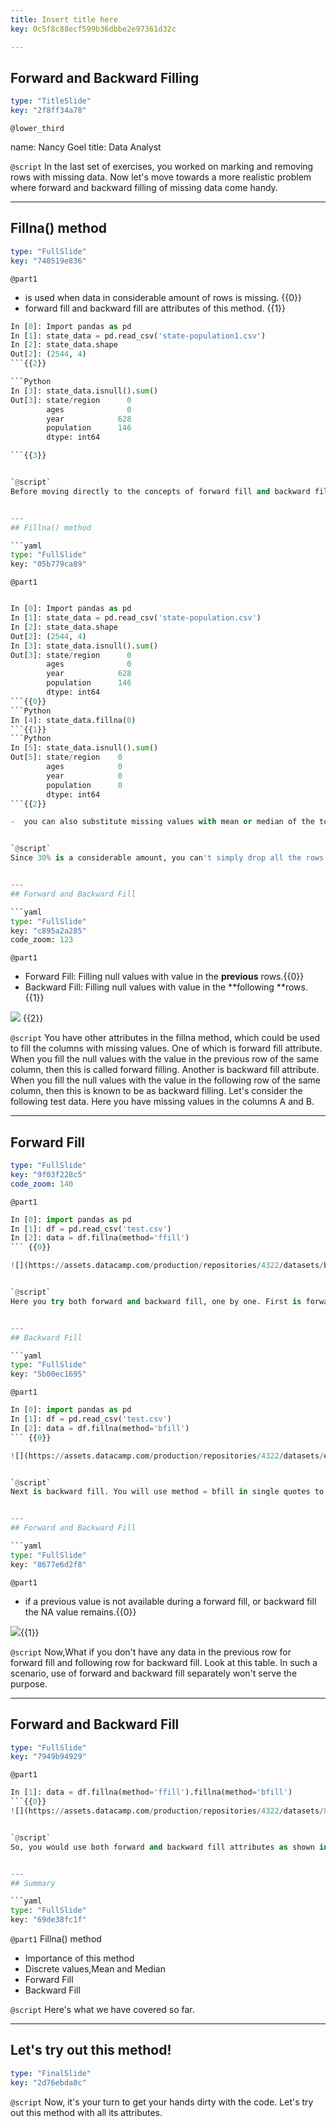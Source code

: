 ```yaml
---
title: Insert title here
key: 0c5f8c88ecf599b36dbbe2e97361d32c

---
```

## Forward and Backward Filling

```yaml
type: "TitleSlide"
key: "2f8ff34a78"
```

`@lower_third`

name: Nancy Goel
title: Data Analyst


`@script`
In the last set of exercises, you worked on marking and removing rows with missing data. Now let's move towards a more realistic problem where forward and backward filling of missing data come handy.


---
## Fillna() method

```yaml
type: "FullSlide"
key: "740519e836"
```

`@part1`
- is used when data in considerable amount of rows is missing.
{{0}}
- forward fill and backward fill are attributes of this method.
{{1}}

```Python
In [0]: Import pandas as pd
In [1]: state_data = pd.read_csv('state-population1.csv')
In [2]: state_data.shape
Out[2]: (2544, 4) 
```{{2}}

```Python
In [3]: state_data.isnull().sum()
Out[3]: state/region      0
        ages              0
        year            628
        population      146
        dtype: int64

```{{3}}


`@script`
Before moving directly to the concepts of forward fill and backward fill, you will learn about fillna method. This method is used when a considerable amount of data in rows is missing in your dataset. Forward fill and backward fill are the two attributes of this method. Now, take a look at the following dummy dataset and note the total number of rows. Next check for the missing values as learnt in the previous chapter. Here we have 628 instances null in year column and 146 instances null in the population column which makes up around 30% of the total data.


---
## Fillna() method

```yaml
type: "FullSlide"
key: "05b779ca89"
```

`@part1`
```Python

In [0]: Import pandas as pd
In [1]: state_data = pd.read_csv('state-population.csv')
In [2]: state_data.shape
Out[2]: (2544, 4) 
In [3]: state_data.isnull().sum()
Out[3]: state/region      0
        ages              0
        year            628
        population      146
        dtype: int64
```{{0}}
```Python
In [4]: state_data.fillna(0)
```{{1}}
```Python
In [5]: state_data.isnull().sum()
Out[5]: state/region    0
        ages            0
        year            0
        population      0
        dtype: int64
```{{2}}

-  you can also substitute missing values with mean or median of the total values.{{3}}


`@script`
Since 30% is a considerable amount, you can't simply drop all the rows with missing data. In such scenarios, you will use fillna method and substitute null values with an appropriate value. Let's replace all the null values with 0 here and check for the results. We have successfully got rid of our missing values. You can experiment and replace your null values with an appropriate value. For an instance, if your dataset contains employee data, and salaries for some of the employees is missing. You can replace the null value of an associate's salary with another associate's salary figure, which would make more sense than replacing with zero in such scenario. You can also substitute missing values with mean or median of the total values as appropriate.


---
## Forward and Backward Fill

```yaml
type: "FullSlide"
key: "c895a2a285"
code_zoom: 123
```

`@part1`
- Forward Fill: Filling null values with value in the **previous** rows.{{0}}
- Backward Fill: Filling null values with value in the **following **rows.{{1}}

![](https://assets.datacamp.com/production/repositories/4322/datasets/a0ff1e7c84bd5aa0adf4291062c01d033e3ecf57/Screenshot.png) {{2}}


`@script`
You have other attributes in the fillna method, which could be used to fill the columns with missing values. One of which is forward fill attribute. When you fill the null values with the value in the previous row of the same column, then this is called forward filling. Another is backward fill attribute. When you fill the null values with the value in the following row of the same column, then this is known to be as backward filling. Let's consider the following test data. Here you have missing values in the columns A and B.


---
## Forward Fill

```yaml
type: "FullSlide"
key: "9f03f228c5"
code_zoom: 140
```

`@part1`
```python
In [0]: import pandas as pd
In [1]: df = pd.read_csv('test.csv')
In [2]: data = df.fillna(method='ffill')
``` {{0}}

![](https://assets.datacamp.com/production/repositories/4322/datasets/be3829a5e756be5b8eef0d33a50d0582f5ce3a75/Screen%20Shot%202018-12-25%20at%202.42.02%20PM.png){{1}}


`@script`
Here you try both forward and backward fill, one by one. First is forward fill. You will use method = ffill in single quotes to implement this attribute. As you see, row with indices 1 and 5 are filled with previous row values.


---
## Backward Fill

```yaml
type: "FullSlide"
key: "5b00ec1695"
```

`@part1`
```python
In [0]: import pandas as pd
In [1]: df = pd.read_csv('test.csv')
In [2]: data = df.fillna(method='bfill')
``` {{0}}

![](https://assets.datacamp.com/production/repositories/4322/datasets/ecc31f631f0c536fe49548b9b971924db5adf588/Screen%20Shot%202018-12-25%20at%203.06.36%20PM.png){{1}}


`@script`
Next is backward fill. You will use method = bfill in single quotes to implement this attribute. As you see, row with indices 1 and 5 are filled with following row values.


---
## Forward and Backward Fill

```yaml
type: "FullSlide"
key: "8677e6d2f8"
```

`@part1`
- if a previous value is not available during a forward fill, or backward fill the NA value remains.{{0}}

![](https://assets.datacamp.com/production/repositories/4322/datasets/35e7a324a88d459a3d5f54d3553d1ed713884e81/Screen%20Shot%202018-12-25%20at%203.15.18%20PM.png){{1}}


`@script`
Now,What if you don't have any data in the previous row for forward fill and following row for backward fill. Look at this table. In such a scenario, use of forward and backward fill separately won't serve the purpose.


---
## Forward and Backward Fill

```yaml
type: "FullSlide"
key: "7949b94929"
```

`@part1`
```Python
In [1]: data = df.fillna(method='ffill').fillna(method='bfill')
```{{0}}
![](https://assets.datacamp.com/production/repositories/4322/datasets/84f1973d2ade7ad02cd2468302231338fee93a8e/Screen%20Shot%202018-12-25%20at%203.17.56%20PM.png){{1}}


`@script`
So, you would use both forward and backward fill attributes as shown in the code. And you get the right output.


---
## Summary

```yaml
type: "FullSlide"
key: "69de38fc1f"
```

`@part1`
Fillna() method
- Importance of this method
- Discrete values,Mean and Median
- Forward Fill
- Backward Fill


`@script`
Here's what we have covered so far.


---
## Let's try out this method!

```yaml
type: "FinalSlide"
key: "2d76ebda8c"
```

`@script`
Now, it's your turn to get your hands dirty with the code. Let's try out this method with all its attributes.

